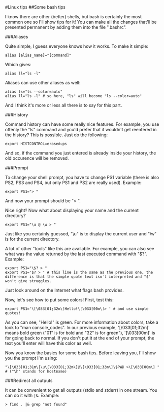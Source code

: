 #Linux tips
##Some bash tips

I know there are other (better) shells, but bash is certainly the most common one so I'll show tips for it! You can make all the changes that'll be presented permanent by adding them into the file ".bashrc".

###Aliases

Quite simple, I guess everyone knows how it works. To make it simple:

```Shell
alias [alias_name]="[command]"
```

Which gives:

```Shell
alias ll="ls -l"
```

Aliases can use other aliases as well:

```Shell
alias ls="ls --color=auto"
alias ll="ls -l" # so here, "ls" will become "ls --color=auto"
```

And I think it's more or less all there is to say for this part.

###History

Command history can have some really nice features. For example, you use oftenly the "ls" command and you'd prefer that it wouldn't get reentered in the history? This is possible. Just do the following:

```Shell
export HISTCONTROL=erasedups
```

And so, if the command you just entered is already inside your history, the old occurence will be removed.

###Prompt

To change your shell prompt, you have to change PS1 variable (there is also PS2, PS3 and PS4, but only PS1 and PS2 are really used). Example:

```Shell
export PS1="> "
```

And now your prompt should be "> ".

Nice right? Now what about displaying your name and the current directory?

```Shell
export PS1="\u @ \w > "
```

Just like you certainly guessed, "\u" is to display the current user and "\w" is for the current directory.

A lot of other "tools" like this are available. For example, you can also see what was the value returned by the last executed command with "$?". Example:

```Shell
export PS1="\$? > "
export PS1='$? > ' # this line is the same as the previous one, the difference is that the simple quote text isn't interpreted and "$" won't give struggles.
```

Just look around on the Internet what flags bash provides.

Now, let's see how to put some colors! First, test this:

```Shell
export PS1='\[\033[01;32m\]Hello!\[\033[00m\]> ' # and use simple quotes!
```

As you can see, "Hello!" is green. For more information about colors, take a look to "man console_codes". In our previous example, '\[\033[01;32m\]' means bold green ("01" is for bold and "32" is for green"), '\[\033[00m\]' is for going back to normal. If you don't put it at the end of your prompt, the text you'll enter will have this color as well.

Now you know the basics for some bash tips. Before leaving you, I'll show you the prompt I'm using:

```Shell
"\[\033[01;31m\]\u\[\033[01;32m\]@\[\033[01;33m\]\$PWD >\[\033[00m\] " # ("\h" stands for hostname)
```

###Redirect all outputs

It can be convenient to get all outputs (stdio and stderr) in one stream. You can do it with `|&`. Example:

```shell
> find . |& grep "not found"
```
